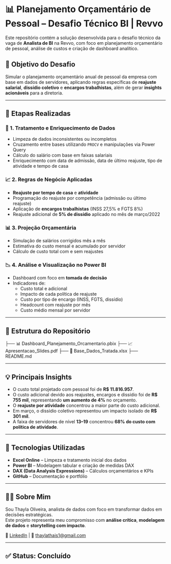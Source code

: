 # 📊 Planejamento Orçamentário de Pessoal – Desafio Técnico BI | Revvo

Este repositório contém a solução desenvolvida para o desafio técnico da vaga de **Analista de BI** na Revvo, com foco em planejamento orçamentário de pessoal, análise de custos e criação de dashboard analítico.

## 🎯 Objetivo do Desafio

Simular o planejamento orçamentário anual de pessoal da empresa com base em dados de servidores, aplicando regras específicas de **reajuste salarial**, **dissídio coletivo** e **encargos trabalhistas**, além de gerar **insights acionáveis** para a diretoria.

---

## 🧩 Etapas Realizadas

### 🔧 1. Tratamento e Enriquecimento de Dados
- Limpeza de dados inconsistentes ou incompletos
- Cruzamento entre bases utilizando `PROCV` e manipulações via Power Query
- Cálculo do salário com base em faixas salariais
- Enriquecimento com data de admissão, data de último reajuste, tipo de atividade e tempo de casa

### 📈 2. Regras de Negócio Aplicadas
- **Reajuste por tempo de casa** e **atividade**
- Programação do reajuste por competência (admissão ou último reajuste)
- Aplicação de **encargos trabalhistas** (INSS 27,5% e FGTS 8%)
- Reajuste adicional de **5% de dissídio** aplicado no mês de março/2022

### 📊 3. Projeção Orçamentária
- Simulação de salários corrigidos mês a mês
- Estimativa do custo mensal e acumulado por servidor
- Cálculo de custo total com e sem reajustes

### 📉 4. Análise e Visualização no Power BI
- Dashboard com foco em **tomada de decisão**
- Indicadores de:
  - Custo total e adicional
  - Impacto de cada política de reajuste
  - Custo por tipo de encargo (INSS, FGTS, dissídio)
  - Headcount com reajuste por mês
  - Custo médio mensal por servidor

---

## 📂 Estrutura do Repositório

├── 📊 Dashboard_Planejamento_Orcamentario.pbix
├── 📈 Apresentacao_Slides.pdf
├── 📁 Base_Dados_Tratada.xlsx
├── README.md

---

## 💡 Principais Insights

- O custo total projetado com pessoal foi de **R$ 11.816.957**.
- O custo adicional devido aos reajustes, encargos e dissídio foi de **R$ 755 mil**, representando **um aumento de 4%** no orçamento.
- O **reajuste por atividade** concentrou a maior parte do custo adicional.
- Em março, o dissídio coletivo representou um impacto isolado de **R$ 301 mil**.
- A faixa de servidores de nível **13–19** concentrou **68% do custo com política de atividade**.

---

## 🚀 Tecnologias Utilizadas

- **Excel Online** – Limpeza e tratamento inicial dos dados
- **Power BI** – Modelagem tabular e criação de medidas DAX
- **DAX (Data Analysis Expressions)** – Cálculos orçamentários e KPIs
- **GitHub** – Documentação e portfólio

---

## 🙋‍♀️ Sobre Mim

Sou Thayla Oliveira, analista de dados com foco em transformar dados em decisões estratégicas.  
Este projeto representa meu compromisso com **análise crítica**, **modelagem de dados** e **storytelling com impacto**.

🔗 [LinkedIn](https://www.linkedin.com/in/thayla-oliveira/) | 📧 thaylathais1@gmail.com

---

## ✅ Status: **Concluído**
